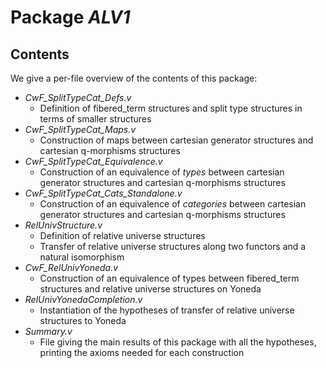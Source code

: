 Package *ALV1*
===================================================


Contents
--------

We give a per-file overview of the contents of this package:

* *CwF_SplitTypeCat_Defs.v*
  * Definition of fibered_term structures and split type structures in terms of smaller structures
* *CwF_SplitTypeCat_Maps.v*
  * Construction of maps between cartesian generator structures and cartesian q-morphisms structures
* *CwF_SplitTypeCat_Equivalence.v*
  * Construction of an equivalence of *types* between cartesian generator structures and cartesian q-morphisms structures
* *CwF_SplitTypeCat_Cats_Standalone.v*
  * Construction of an equivalence of *categories* between cartesian generator structures and cartesian q-morphisms structures
* *RelUnivStructure.v*
  * Definition of relative universe structures
  * Transfer of relative universe structures along two functors and a natural isomorphism
* *CwF_RelUnivYoneda.v*
  * Construction of an equivalence of types between fibered_term structures and relative universe structures on Yoneda
* *RelUnivYonedaCompletion.v*
  * Instantiation of the hypotheses of transfer of relative universe structures to Yoneda
* *Summary.v*
  * File giving the main results of this package with all the hypotheses, printing the axioms needed for each construction



